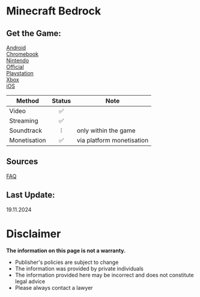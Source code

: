 # Minecraft Bedrock

## Get the Game:
[Android](https://play.google.com/store/apps/details?id=com.mojang.minecraftpe)  
[Chromebook](https://play.google.com/store/apps/details?id=com.mojang.minecraftpe)  
[Nintendo](https://www.nintendo.com/games/detail/minecraft-switch/)  
[Official](https://www.minecraft.net/)  
[Playstation](https://www.playstation.com/en-us/games/minecraft/)  
[Xbox](https://www.xbox.com/en-US/games/store/minecraft/9MVXMVT8ZKWC)  
[iOS](https://apps.apple.com/app/minecraft/id479516143)  

|**Method**|**Status**|**Note**|
|---|:---:|---|
|Video|✅||
|Streaming|✅||
|Soundtrack|❕|only within the game|
|Monetisation|✅|via platform monetisation|

## Sources
[FAQ](https://help.minecraft.net/hc/en-us/articles/21984449056781)  

## Last Update:
19.11.2024

# Disclaimer
**The information on this page is not a warranty.**  
- Publisher's policies are subject to change
- The information was provided by private individuals
- The information provided here may be incorrect
and does not constitute legal advice
- Please always contact a lawyer
